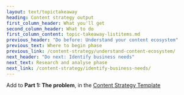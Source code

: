 ```yaml
---
layout: text/topictakeaway
heading: Content strategy output
first_column_header: What you'll get
second_column_header: What to do
first_column_content: topic-takeaway-listitems.md
previous_header: "Do before: Understand your content ecosystem"
previous_text: Where to begin phase
previous_link: /content-strategy/understand-content-ecosystem/
next_header: "Do next: Identify business needs"
next_text: Research and analyse phase
next_link: /content-strategy/identify-business-needs/
---
```


Add to **Part 1: The problem**, in the [Content Strategy Template](/content-strategy/start-content-strategy/show-problem-evidence/content-strategy-template/)
